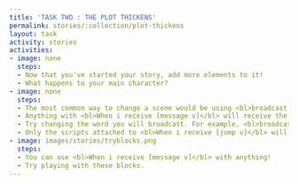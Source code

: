 ```yaml
---
title: 'TASK TWO : THE PLOT THICKENS'
permalink: stories/:collection/plot-thickens
layout: task
activity: stories
activities:
- image: none
  steps:
  - Now that you've started your story, add more elements to it!
  - What happens to your main character?
- image: none
  steps:
  - The most common way to change a scene would be using <bl>broadcast [message v]</bl> block.
  - Anything with <bl>When i receive [message v]</bl> will receive the signal and any block attached to it runs.
  - Try changing the word you will broadcast. For example, <bl>broadcast [jump v]</bl> block.
  - Only the scripts attached to <bl>When i receive [jump v]</bl> will be triggered.
- image: images/stories/tryblocks.png
  steps:
  - You can use <bl>When i receive [message v]</bl> with anything!
  - Try playing with these blocks.
---
```

